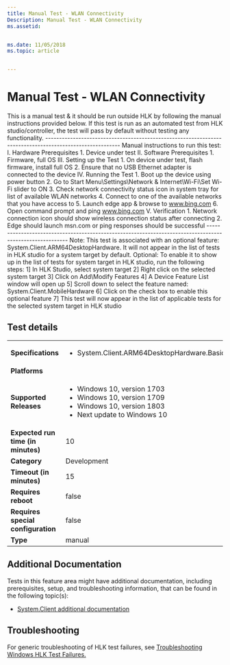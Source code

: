```yaml
---
title: Manual Test - WLAN Connectivity
Description: Manual Test - WLAN Connectivity
ms.assetid: 


ms.date: 11/05/2018
ms.topic: article


---
```


# Manual Test - WLAN Connectivity

This is a manual test & it should be run outside HLK by following the manual instructions provided below.
                                            If this test is run as an automated test from HLK studio/controller, the test will pass by default without testing any functionality.
                                            ---------------------------------------------------------------------------------------------------------
                                            Manual instructions to run this test:
                                            I.  Hardware Prerequisites
                                                1.  Device under test
                                            II. Software Prerequisites
                                                1.  Firmware, full OS
                                            III.    Setting up the Test
                                                1.  On device under test, flash firmware, install full OS
                                                2.  Ensure that no USB Ethernet adapter is connected to the device
                                            IV. Running the Test
                                                1.  Boot up the device using power button
                                                2.  Go to Start Menu\Settings\Network & Internet\Wi-Fi\Set Wi-Fi slider to ON
                                                3.  Check network connectivity status icon in system tray for list of available WLAN networks
                                                4.  Connect to one of the available networks that you have access to
                                                5.  Launch edge app & browse to www.bing.com 
                                                6.  Open command prompt and ping www.bing.com
                                            V.  Verification
                                                1.  Network connection icon should show wireless connection status after connecting
                                                2.  Edge should launch msn.com or ping responses should be successful
                                            ---------------------------------------------------------------------------------------------------------
                                            Note: This test is associated with an optional feature: System.Client.ARM64DesktopHardware. It will not appear in the list of tests in HLK studio for a system target by default.
                                            Optional: To enable it to show up in the list of tests for system target in HLK studio, run the following steps:
                                            1] In HLK Studio, select system target
                                            2] Right click on the selected system target
                                            3] Click on Add\Modify Features
                                            4] A Device Feature List window will open up
                                            5] Scroll down to select the feature named: System.Client.MobileHardware 
                                            6] Click on the check box to enable this optional feature
                                            7] This test will now appear in the list of applicable tests for the selected system target in HLK studio


## Test details

|||
|---|---|
| **Specifications**  | <ul><li>System.Client.ARM64DesktopHardware.BasicFunctionality</li></ul> |  
| **Platforms**   | <ul></ul> |
| **Supported Releases** | <ul><li>Windows 10, version 1703</li><li>Windows 10, version 1709</li><li>Windows 10, version 1803</li><li>Next update to Windows 10</li></ul> |
|**Expected run time (in minutes)**| 10 |
|**Category**| Development |
|**Timeout (in minutes)**| 15 |
|**Requires reboot**| false |
|**Requires special configuration**| false |
|**Type**| manual |




## Additional Documentation
Tests in this feature area might have additional documentation, including prerequisites, setup, and troubleshooting information, that can be found in the following topic(s): <ul><li>[System.Client additional documentation](https:///docs.microsoft.com/en-us/windows-hardware/test/hlk/testref/system-client-additional-documentation.md)</li></ul>

## Troubleshooting
For generic troubleshooting of HLK test failures, see [Troubleshooting Windows HLK Test Failures.](https://docs.microsoft.com/en-us/windows-hardware/HLK/troubleshooting.html)